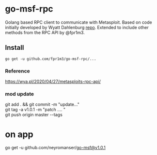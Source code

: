 # go-msf-rpc
Golang based RPC client to communicate with Metasploit. Based on code initially developed by Wyatt Dahlenburg [repo](https://github.com/wdahlenburg/msf-rpc-client). Extended to include other methods from the RPC API by @fpr1m3.

## Install
`go get -u github.com/fpr1m3/go-msf-rpc/...`

### Reference
https://wya.pl/2020/04/27/metasploits-rpc-api/

### mod update  
git add . && git commit -m "update..."   
git tag -a v1.0.1 -m "patch .... "   
git push origin master --tags  
# on app
go get -u github.com/neyromanser/go-msf@v1.0.1
